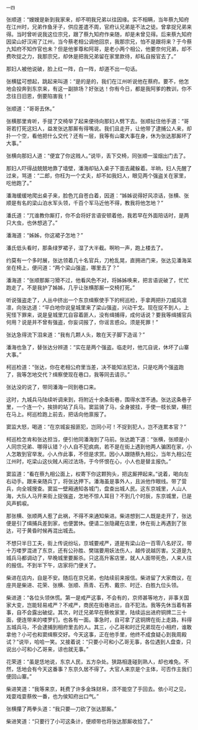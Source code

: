     一四 

   张顺道：“嫂嫂是新到我家来，却不明我兄弟以往因缘。实不相瞒，当年蔡九知府在江州时，兄弟作鱼牙子，供应差遣不周，官府认兄弟是不法之徒。曾拿捉兄弟来得。当时曾听说我这位宗兄，跟了蔡九知府作亲随，却是未曾见得。后来蔡九知府因梁山好汉闹了江州，当今蔡老相公调他回京，我那宗兄，怕不是跟将来？于今蔡九知府不知作官也未？但是他爹尊和阿哥，是老小两个相公，他要奈何兄弟，却不费吹捉之力，我那宗兄，却休是把我兄弟留在家里款待，却私自报官去了。”

   那妇人被他说破，脸上红一阵，白一阵，却道不出一句话。

   张横猛可想起，跳起来叫道：“是的是的，我们在江州听说他在蔡府。要不，他怎地会投奔到东京来，有这一副排场？好张达！你有今日，都是我阿爹的教训，你不念往日旧恩，倒要陷害我！”

   张顺道：“哥哥去休。”

   张横那里肯听，手提了交椅举了起来便待向那妇人劈下去。张顺扯住他手道：“哥哥若打死这妇人，益发张达那厮有得嘴说。我们且走开，让他带了逮捕公人来，却扑一个空，看他把什么交代？还有一层，我等有山寨大事在身，休为张达那厮坏了大事。”

   张横向那妇人道：“便宜了你这贱人。”说毕，丢下交椅，同张顺一溜烟出门去了。

   那妇人吓得战兢兢地靠了墙壁，潘海却钻入桌子下面去藏躲着。半晌，妇人先醒了过来，骂道：“二郎，你枉为一个丈夫，却不如我妇人，眼见两个强盗关在家里，吃他跑了。”

   潘海缓缓地爬出桌子来，脸色兀自苍白着，因道：“姊姊说得好风凉话，张横、张顺是有名的梁山泊水军头领，千百个军马近他不得，教我将他怎地？”

   潘氏道：“兀谁教你厮打，你不会将好言语安顿着他，我若早在外面陪话时，是两只大虫，也休想逃了。”

   潘海道：“姊姊，你这裙子怎地？”

   潘氏低头看时，那条绿罗裙子，湿了大半截。啊哟一声，跑上楼去了。

   约莫有一个多时展，张达领着几十名官兵，刀枪乱晃，直拥进门来，张达见潘海呆坐在椅上，便问道：“两个梁山强盗，哪里去了？”

   潘海道：“张顺那厮刁猾不过，他看风色不对，将姊姊唤来，把言语说破了，忙忙跑走了。不是我护了姊姊，几乎让张横那厮一交椅打死。”

   听说强盗走了，人丛中挤出一个东京缉察使手下的柯巡检，手拿两把扑刀威风凛凛，向张达道：“平白地你说皇城里来了梁山强盗，兴动干戈。现在捉不到人，上宪怪下罪来，说是皇城里兀自容着匪人，没有缉捕得，成何话说？要我等缉捕官兵何用？说是并不曾有强盗，你妄词报了，你谣言惑众。须是死罪！”

   张达急得流下泪来道：“我有几颗人头，敢在天子脚下造谣？”

   潘海也急了，替张达分辨道：“实在是两个强盗。临走时，他兀自说，休坏了山寨大事。”

   柯巡检道：“张达，你在老相公府里当差，决不能知法犯法，只是吃两个强盗跑了，我等怎地交代？缉察使现在巷口，我等同去请示。”

   张达没的说了，带同潘海一同到巷口来。

   这时，九城兵马陆续听调来到，将附近十余条街巷，围得水泄不通。张达这条巷子里，一个连一个，挨排的站了兵马。窦监骑了马，全身披挂，手使一枝长槊，横拦在马上。柯巡检跑上前去，把话向他禀报了。

   窦监大怒，喝道：“在京城妄报匪犯，岂同小可！不捉到犯人，岂不连累本官？”

   柯巡检怎肯和张达担当，便引他同潘海到了马前。张达跪下道：“张横，张顺是小人同宗兄弟、哪得认错？小人自不犯疯病，若不是在街上遇到他两人骗困在家，小人怎敢到官举发。小人作此事，不但是求赏。因小人跟随蔡九相公，当年九相公在江州时，吃梁山这伙贼人闹过法场，于今怀恨在心，小人也是替主报仇。”

   窦监道：“看在蔡九相公面上，权寄下你这颗狗头，把这厮押起来。”说着，喝向左右动手。跟来亲随兵丁，将张达押下。潘海虽是事外人，且派他作眼线。带了营兵，向全城搜查。窦监一壁厢通知各城门，盘查出城人民。这东京城里，人山人海，大队人马开来街上捉强盗，怎地不惊人耳目？不到几个时辰，东京城里，已是风声鹤唳。

   那张横、张顺两人惹了此祸，不得不来通知柴进。柴进想到二人既是走开了，张达便是引了缉捕兵差到家，也便罢休。便请二张隐藏在店里，休在街上再遇到了张达，可于黄昏时候再混出城去。

   不想只半日工夫，街上传说纷坛，京城要戒严，道是有梁山泊一百零八名好汉，带十万喽罗混进了东京，还有公孙胜、樊瑞要用妖法伤人，越传说越厉害。又道是九城兵马都调动了，早晚城里要厮杀。只这高升客店里，就人人面带死色，人来人往的报信。不到半下午，店家将门便关了。

   柴进在店内，自是不安。随后在京兄弟，也陆续前来报信。柴进留了大家商议，在座共是柴进、花荣、张横、张顺、燕青、石秀、戴宗、时迁、白胜九位头领。

   柴进道：“各位头领休慌。第一是戒严这事，不会有的，京师甚等地方，非事关国家大变，岂能轻易戒严？不戒严，商民在街巷进出，自不犯法。我等先休当着有甚事，自不会露出破绽。其次，时迁兄弟早在蔡攸家里，陆续运出进府铜牌二三十面，便连带来的喽罗们，也各有一面。事急时，自可拿了这铜牌在街上走路，料得五城兵马，不会逮捕到相府里去的人。其三，小乙哥和时迁兄弟现在小相府，谁敢拿他？小可也和窦缉察交好。今天这事，正在他手里，他终不成食疑心到我周殿试？”说毕，哈哈一笑。又接着说：“只要小可和小乙哥无事，各位遇到人盘查，只说出小可和小乙哥来，谅也就无事。”

   花荣道：“虽是恁地说，东京人民，五方杂处。狭路相逢碰到熟人，却也难免。不然，恁地会有今天这番事？东京久居不得了。大官人来京是个主体，可否作主我们便回山寨。”

   柴进笑道：“我等来京，耗费了许多金珠财帛，须不能空了手回去。依小可之见，戏耍戏耍蔡攸一番，也为侯知府出口气。”

   张横攥了两拳头道：“我只要—刀砍了张达那厮。”

   柴进笑道：“只要行了小可这条计，便顺带也将张达那厮收拾了。”


